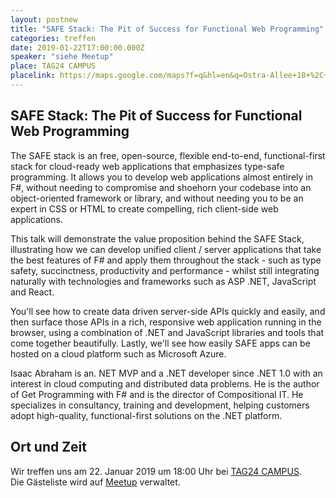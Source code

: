 ```yaml
---
layout: postnew
title: "SAFE Stack: The Pit of Success for Functional Web Programming"
categories: treffen
date: 2019-01-22T17:00:00.000Z
speaker: "siehe Meetup"
place: TAG24 CAMPUS
placelink: https://maps.google.com/maps?f=q&hl=en&q=Ostra-Allee+18+%2C+Dresden%2C+de
---
```


## SAFE Stack: The Pit of Success for Functional Web Programming
<p>The SAFE stack is an free, open-source, flexible end-to-end, functional-first stack for cloud-ready web applications that emphasizes type-safe programming. It allows you to develop web applications almost entirely in F#, without needing to compromise and shoehorn your codebase into an object-oriented framework or library, and without needing you to be an expert in CSS or HTML to create compelling, rich client-side web applications.</p> <p>This talk will demonstrate the value proposition behind the SAFE Stack, illustrating how we can develop unified client / server applications that take the best features of F# and apply them throughout the stack - such as type safety, succinctness, productivity and performance - whilst still integrating naturally with technologies and frameworks such as ASP .NET, JavaScript and React.</p> <p>You'll see how to create data driven server-side APIs quickly and easily, and then surface those APIs in a rich, responsive web application running in the browser, using a combination of .NET and JavaScript libraries and tools that come together beautifully. Lastly, we'll see how easily SAFE apps can be hosted on a cloud platform such as Microsoft Azure.</p> <p>Isaac Abraham is an. NET MVP and a .NET developer since .NET 1.0 with an interest in cloud computing and distributed data problems. He is the author of Get Programming with F# and is the director of Compositional IT. He specializes in consultancy, training and development, helping customers adopt high-quality, functional-first solutions on the .NET platform.</p> 

## Ort und Zeit
Wir treffen uns am 22. Januar 2019 um 18:00 Uhr bei [TAG24 CAMPUS](https://maps.google.com/maps?f=q&hl=en&q=Ostra-Allee+18+%2C+Dresden%2C+de).  
Die Gästeliste wird auf [Meetup](https://www.meetup.com/NET-User-Group-Dresden/events/256717140/) verwaltet.
